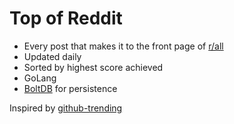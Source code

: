 # Top of Reddit

- Every post that makes it to the front page of [r/all](http://reddit.com/r/all)
- Updated daily
- Sorted by highest score achieved
- GoLang 
- [BoltDB](https://github.com/boltdb/bolt) for persistence

Inspired by [github-trending](https://github.com/josephyzhou/github-trending)
